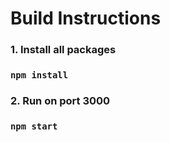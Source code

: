 # Build Instructions

### 1. Install all packages

### `npm install`

### 2. Run on port 3000

### `npm start`
